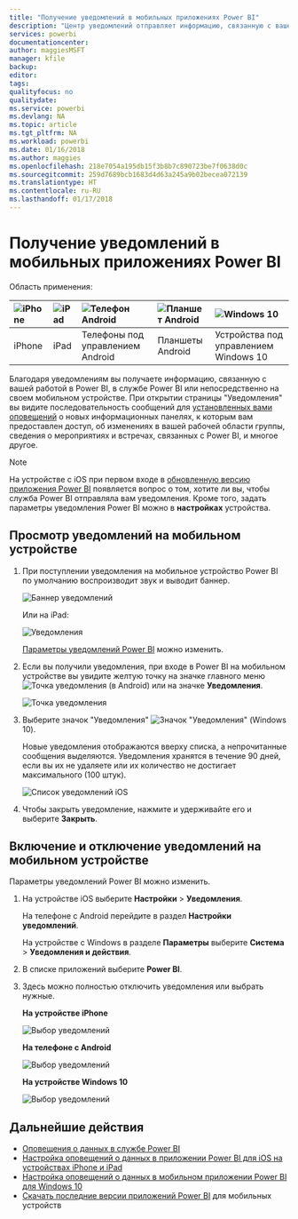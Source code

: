 ```yaml
---
title: "Получение уведомлений в мобильных приложениях Power BI"
description: "Центр уведомлений отправляет информацию, связанную с вашей работой в Power BI, непосредственно на ваше мобильное устройство."
services: powerbi
documentationcenter: 
author: maggiesMSFT
manager: kfile
backup: 
editor: 
tags: 
qualityfocus: no
qualitydate: 
ms.service: powerbi
ms.devlang: NA
ms.topic: article
ms.tgt_pltfrm: NA
ms.workload: powerbi
ms.date: 01/16/2018
ms.author: maggies
ms.openlocfilehash: 218e7054a195db15f3b8b7c890723be7f0638d0c
ms.sourcegitcommit: 259d7689bcb1683d4d63a245a9b02becea072139
ms.translationtype: HT
ms.contentlocale: ru-RU
ms.lasthandoff: 01/17/2018
---
```

# <a name="get-notifications-in-the-power-bi-mobile-apps"></a>Получение уведомлений в мобильных приложениях Power BI
Область применения:

| ![iPhone](media/mobile-apps-notification-center/iphone-logo-50-px.png) | ![iPad](media/mobile-apps-notification-center/ipad-logo-50-px.png) | ![Телефон Android](media/mobile-apps-notification-center/android-phone-logo-50-px.png) | ![Планшет Android](media/mobile-apps-notification-center/android-tablet-logo-50-px.png) | ![Windows 10](media/mobile-apps-notification-center/win-10-logo-50-px.png) |
|:--- |:--- |:--- |:--- |:--- |
| iPhone |iPad |Телефоны под управлением Android |Планшеты Android |Устройства под управлением Windows 10 |

Благодаря уведомлениям вы получаете информацию, связанную с вашей работой в Power BI, в службе Power BI или непосредственно на своем мобильном устройстве. При открытии страницы "Уведомления" вы видите последовательность сообщений для [установленных вами оповещений](mobile-set-data-alerts-in-the-mobile-apps.md) о новых информационных панелях, к которым вам предоставлен доступ, об изменениях в вашей рабочей области группы, сведения о мероприятиях и встречах, связанных с Power BI, и многое другое.

> [!NOTE]
> На устройстве с iOS при первом входе в [обновленную версию приложения Power BI](https://powerbi.microsoft.com/mobile/) появляется вопрос о том, хотите ли вы, чтобы служба Power BI отправляла вам уведомления. Кроме того, задать параметры уведомления Power BI можно в **настройках** устройства. 
> 
> 

## <a name="view-notifications-on-your-mobile-device"></a>Просмотр уведомлений на мобильном устройстве
1. При поступлении уведомления на мобильное устройство Power BI по умолчанию воспроизводит звук и выводит баннер.
   
   ![Баннер уведомлений](media/mobile-apps-notification-center/power-bi-mobile-notification-banner.png)
   
   Или на iPad:
   
   ![Уведомления](media/mobile-apps-notification-center/power-bi-ipad-notifications.png)
   
   [Параметры уведомлений Power BI](mobile-apps-notification-center.md#change-or-turn-off-notifications-on-your-mobile-device) можно изменить.
2. Если вы получили уведомления, при входе в Power BI на мобильном устройстве вы увидите желтую точку на значке главного меню ![Точка уведомления](media/mobile-apps-notification-center/power-bi-android-menu-notifications-icon.png) (в Android) или на значке **Уведомления**. 
   
   ![Точка уведомления](media/mobile-apps-notification-center/power-bi-windows-10-notifications.png)
3. Выберите значок "Уведомления" ![Значок "Уведомления"](media/mobile-apps-notification-center/power-bi-windows-10-notification-icon.png) (Windows 10).
   
    Новые уведомления отображаются вверху списка, а непрочитанные сообщения выделяются. Уведомления хранятся в течение 90 дней, если вы их не удаляете или их количество не достигает максимального (100 штук).
   
   ![Список уведомлений iOS](media/mobile-apps-notification-center/power-bi-iphone-notifications-list.png)
4. Чтобы закрыть уведомление, нажмите и удерживайте его и выберите **Закрыть**.

## <a name="change-or-turn-off-notifications-on-your-mobile-device"></a>Включение и отключение уведомлений на мобильном устройстве
Параметры уведомлений Power BI можно изменить.

1. На устройстве iOS выберите **Настройки** > **Уведомления**. 
   
    На телефоне с Android перейдите в раздел **Настройки уведомлений**.
   
    На устройстве с Windows в разделе **Параметры** выберите **Система** > **Уведомления и действия**.
2. В списке приложений выберите **Power BI**. 
3. Здесь можно полностью отключить уведомления или выбрать нужные.
   
    **На устройстве iPhone**
   
    ![Выбор уведомлений](media/mobile-apps-notification-center/power-bi-notifications-iphone-settings.png)
   
    **На телефоне с Android**
   
    ![Выбор уведомлений](media/mobile-apps-notification-center/power-bi-notifications-android-settings.png)

    **На устройстве Windows 10**

    ![Выбор уведомлений](media/mobile-apps-notification-center/power-bi-notifications-windows10-settings.png)

## <a name="next-steps"></a>Дальнейшие действия
* [Оповещения о данных в службе Power BI](service-set-data-alerts.md)
* [Настройка оповещений о данных в приложении Power BI для iOS на устройствах iPhone и iPad](mobile-set-data-alerts-in-the-mobile-apps.md)
* [Настройка оповещений о данных в мобильном приложении Power BI для Windows 10](mobile-set-data-alerts-in-the-mobile-apps.md)
* [Скачать последние версии приложений Power BI](https://powerbi.microsoft.com/mobile/) для мобильных устройств

